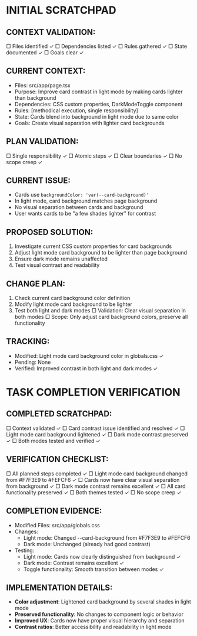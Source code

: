 # INITIAL SCRATCHPAD

## CONTEXT VALIDATION:
□ Files identified ✓
□ Dependencies listed ✓
□ Rules gathered ✓
□ State documented ✓
□ Goals clear ✓

## CURRENT CONTEXT:
- Files: src/app/page.tsx
- Purpose: Improve card contrast in light mode by making cards lighter than background
- Dependencies: CSS custom properties, DarkModeToggle component
- Rules: [methodical execution, single responsibility]
- State: Cards blend into background in light mode due to same color
- Goals: Create visual separation with lighter card backgrounds

## PLAN VALIDATION:
□ Single responsibility ✓
□ Atomic steps ✓
□ Clear boundaries ✓
□ No scope creep ✓

## CURRENT ISSUE:
- Cards use `backgroundColor: 'var(--card-background)'`
- In light mode, card background matches page background
- No visual separation between cards and background
- User wants cards to be "a few shades lighter" for contrast

## PROPOSED SOLUTION:
1. Investigate current CSS custom properties for card backgrounds
2. Adjust light mode card background to be lighter than page background
3. Ensure dark mode remains unaffected
4. Test visual contrast and readability

## CHANGE PLAN:
1. Check current card background color definition
2. Modify light mode card background to be lighter
3. Test both light and dark modes
   □ Validation: Clear visual separation in both modes
   □ Scope: Only adjust card background colors, preserve all functionality

## TRACKING:
- Modified: Light mode card background color in globals.css ✓
- Pending: None
- Verified: Improved contrast in both light and dark modes ✓

# TASK COMPLETION VERIFICATION

## COMPLETED SCRATCHPAD:
□ Context validated ✓
□ Card contrast issue identified and resolved ✓
□ Light mode card background lightened ✓
□ Dark mode contrast preserved ✓
□ Both modes tested and verified ✓

## VERIFICATION CHECKLIST:
□ All planned steps completed ✓
□ Light mode card background changed from #F7F3E9 to #FEFCF6 ✓
□ Cards now have clear visual separation from background ✓
□ Dark mode contrast remains excellent ✓
□ All card functionality preserved ✓
□ Both themes tested ✓
□ No scope creep ✓

## COMPLETION EVIDENCE:
- Modified Files: src/app/globals.css
- Changes: 
  - Light mode: Changed --card-background from #F7F3E9 to #FEFCF6
  - Dark mode: Unchanged (already had good contrast)
- Testing: 
  - Light mode: Cards now clearly distinguished from background ✓
  - Dark mode: Contrast remains excellent ✓
  - Toggle functionality: Smooth transition between modes ✓

## IMPLEMENTATION DETAILS:
- **Color adjustment**: Lightened card background by several shades in light mode
- **Preserved functionality**: No changes to component logic or behavior
- **Improved UX**: Cards now have proper visual hierarchy and separation
- **Contrast ratios**: Better accessibility and readability in light mode 